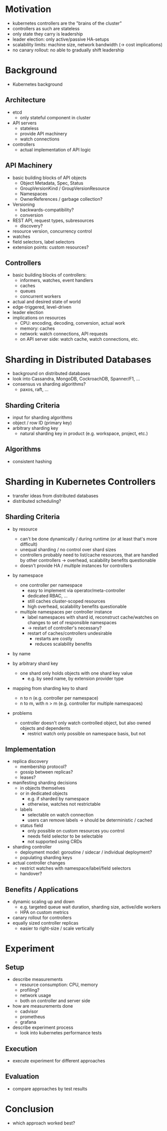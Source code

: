 # Motivation

- kubernetes controllers are the "brains of the cluster"
- controllers as such are stateless
- only state they carry is leadership
- leader election: only active/passive HA-setups
- scalability limits: machine size, network bandwidth (-> cost implications)
- no canary rollout: no able to gradually shift leadership

# Background

- Kubernetes background

## Architecture

- etcd
  - only stateful component in cluster
- API servers
  - stateless
  - provide API machinery
  - watch connections
- controllers
  - actual implementation of API logic

## API Machinery

- basic building blocks of API objects
  - Object Metadata, Spec, Status
  - GroupVersionKind / GroupVersionResource
  - Namespaces
  - OwnerReferences / garbage collection?
- Versioning
  - backwards-compatibility?
  - conversion
- REST API, request types, subresources
  - discovery?
- resource version, concurrency control
- watches
- field selectors, label selectors
- extension points: custom resources?

## Controllers

- basic building blocks of controllers:
  - informers, watches, event handlers
  - caches
  - queues
  - concurrent workers
- actual and desired state of world
- edge-triggered, level-driven
- leader election
- implications on resources
  - CPU: encoding, decoding, conversion, actual work
  - memory: caches
  - network: watch connections, API requests
  - on API server side: watch cache, watch connections, etc.

# Sharding in Distributed Databases

- background on distributed databases
- look into Cassandra, MongoDB, CockroachDB, Spanner/F1, ...
- consensus vs sharding algorithms?
  - paxos, raft, ...

## Sharding Criteria

- input for sharding algorithms
- object / row ID (primary key)
- arbitrary sharding key
  - natural sharding key in product (e.g. workspace, project, etc.)

## Algorithms

- consistent hashing

# Sharding in Kubernetes Controllers

- transfer ideas from distributed databases
- distributed scheduling?

## Sharding Criteria

- by resource
  - can't be done dynamically / during runtime (or at least that's more difficult)
  - unequal sharding / no control over shard sizes
  - controllers probably need to list/cache resources, that are handled by other controllers -> overhead, scalability benefits questionable
  - doesn't provide HA / multiple instances for controllers
- by namespace
  - one controller per namespace
    - easy to implement via operator/meta-controller
    - dedicated RBAC, ...
    - still caches cluster-scoped resources
    - high overhead, scalability benefits questionable
  - multiple namespaces per controller instance
    - label namespaces with shard id, reconstruct cache/watches on changes to set of responsible namespaces
    - -> restart of controller's necessary?
    - restart of caches/controllers undesirable
      - restarts are costly
      - reduces scalability benefits
- by name
- by arbitrary shard key
  - one shard only holds objects with one shard key value
    - e.g. by seed name, by extension provider type

- mapping from sharding key to shard
  - n to n (e.g. controller per namespace)
  - n to m, with n > m (e.g. controller for multiple namespaces)

- problems
  - controller doesn't only watch controlled object, but also owned objects and dependents
    - restrict watch only possible on namespace basis, but not

## Implementation

- replica discovery
  - membership protocol?
  - gossip between replicas?
  - leases?
- manifesting sharding decisions
  - in objects themselves
  - or in dedicated objects
    - e.g. if sharded by namespace
    - otherwise, watches not restrictable
  - labels
    - selectable on watch connection
    - users can remove labels -> should be deterministic / cached
  - status field
    - only possible on custom resources you control
    - needs field selector to be selectable
    - not supported using CRDs
- sharding controller
  - deployment model: goroutine / sidecar / individual deployment?
  - populating sharding keys
- actual controller changes
  - restrict watches with namespace/label/field selectors
  - handover?

## Benefits / Applications

- dynamic scaling up and down
  - e.g. targeted queue wait duration, sharding size, active/idle workers
  - HPA on custom metrics
- canary rollout for controllers
- equally sized controller replicas
  - easier to right-size / scale vertically

# Experiment

## Setup

- describe measurements
  - resource consumption: CPU, memory
  - profiling?
  - network usage
  - both on controller and server side
- how are measurements done
  - cadvisor
  - prometheus
  - grafana
- describe experiment process
  - look into kubernetes performance tests

## Execution

- execute experiment for different approaches

## Evaluation

- compare approaches by test results

# Conclusion

- which approach worked best?
